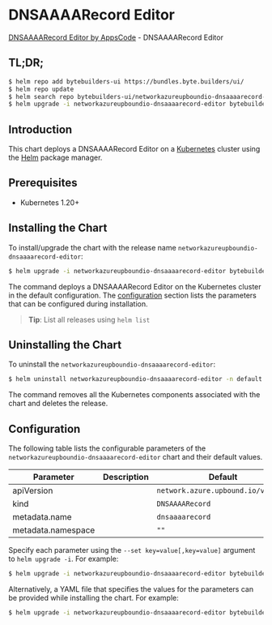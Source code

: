 # DNSAAAARecord Editor

[DNSAAAARecord Editor by AppsCode](https://byte.builders) - DNSAAAARecord Editor

## TL;DR;

```bash
$ helm repo add bytebuilders-ui https://bundles.byte.builders/ui/
$ helm repo update
$ helm search repo bytebuilders-ui/networkazureupboundio-dnsaaaarecord-editor --version=v0.4.18
$ helm upgrade -i networkazureupboundio-dnsaaaarecord-editor bytebuilders-ui/networkazureupboundio-dnsaaaarecord-editor -n default --create-namespace --version=v0.4.18
```

## Introduction

This chart deploys a DNSAAAARecord Editor on a [Kubernetes](http://kubernetes.io) cluster using the [Helm](https://helm.sh) package manager.

## Prerequisites

- Kubernetes 1.20+

## Installing the Chart

To install/upgrade the chart with the release name `networkazureupboundio-dnsaaaarecord-editor`:

```bash
$ helm upgrade -i networkazureupboundio-dnsaaaarecord-editor bytebuilders-ui/networkazureupboundio-dnsaaaarecord-editor -n default --create-namespace --version=v0.4.18
```

The command deploys a DNSAAAARecord Editor on the Kubernetes cluster in the default configuration. The [configuration](#configuration) section lists the parameters that can be configured during installation.

> **Tip**: List all releases using `helm list`

## Uninstalling the Chart

To uninstall the `networkazureupboundio-dnsaaaarecord-editor`:

```bash
$ helm uninstall networkazureupboundio-dnsaaaarecord-editor -n default
```

The command removes all the Kubernetes components associated with the chart and deletes the release.

## Configuration

The following table lists the configurable parameters of the `networkazureupboundio-dnsaaaarecord-editor` chart and their default values.

|     Parameter      | Description |                    Default                    |
|--------------------|-------------|-----------------------------------------------|
| apiVersion         |             | <code>network.azure.upbound.io/v1beta1</code> |
| kind               |             | <code>DNSAAAARecord</code>                    |
| metadata.name      |             | <code>dnsaaaarecord</code>                    |
| metadata.namespace |             | <code>""</code>                               |


Specify each parameter using the `--set key=value[,key=value]` argument to `helm upgrade -i`. For example:

```bash
$ helm upgrade -i networkazureupboundio-dnsaaaarecord-editor bytebuilders-ui/networkazureupboundio-dnsaaaarecord-editor -n default --create-namespace --version=v0.4.18 --set apiVersion=network.azure.upbound.io/v1beta1
```

Alternatively, a YAML file that specifies the values for the parameters can be provided while
installing the chart. For example:

```bash
$ helm upgrade -i networkazureupboundio-dnsaaaarecord-editor bytebuilders-ui/networkazureupboundio-dnsaaaarecord-editor -n default --create-namespace --version=v0.4.18 --values values.yaml
```
